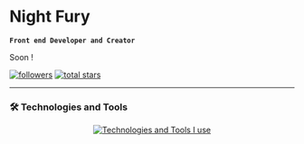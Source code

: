 # Night Fury

**`Front end Developer and Creator`**

Soon !

<p align="left"> 
      <a href="https://github.com/NightFury66?tab=followers">
         <img alt="followers" title="Follow me" src="https://custom-icon-badges.demolab.com/github/followers/NightFury66?color=236ad3&labelColor=1155ba&style=for-the-badge&logo=person-add&label=Follow&logoColor=white"/></a>
      <a href="https://github.com/NightFury66?tab=repositories&sort=stargazers">
         <img alt="total stars" title="Total stars on GitHub" src="https://custom-icon-badges.demolab.com/github/stars/NightFury66?color=55960c&style=for-the-badge&labelColor=488207&logo=star"/></a>
</p>
   
---

### 🛠️ Technologies and Tools


<div>
<p align="center">
  <a href="https://skillicons.dev">
    <img src="https://skillicons.dev/icons?i=discord,vscode,html,css,scss,js,nodejs,express,postman,mongodb,git,github,react,next,ts,tailwind,cloudflare,vercel&perline=9" alt="Technologies and Tools I use" />
  </a>
</p>
</div>
